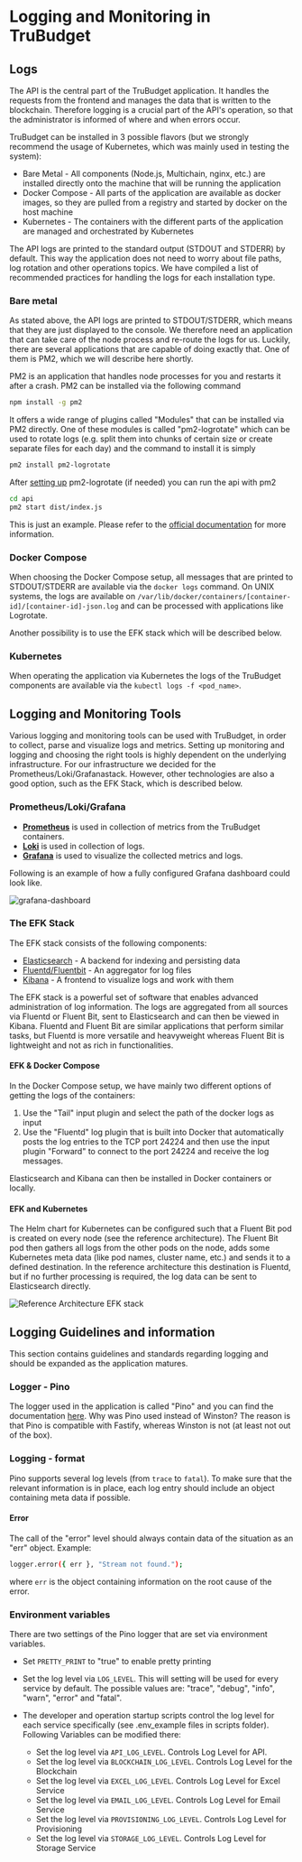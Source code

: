 # Logging and Monitoring in TruBudget

## Logs

The API is the central part of the TruBudget application. It handles the requests from the frontend and manages the data that is written to the blockchain. Therefore logging is a crucial part of the API's operation, so that the administrator is informed of where and when errors occur.

TruBudget can be installed in 3 possible flavors (but we strongly recommend the usage of Kubernetes, which was mainly used in testing the system):

- Bare Metal - All components (Node.js, Multichain, nginx, etc.) are installed directly onto the machine that will be running the application
- Docker Compose - All parts of the application are available as docker images, so they are pulled from a registry and started by docker on the host machine
- Kubernetes - The containers with the different parts of the application are managed and orchestrated by Kubernetes

The API logs are printed to the standard output (STDOUT and STDERR) by default. This way the application does not need to worry about file paths, log rotation and other operations topics. We have compiled a list of recommended practices for handling the logs for each installation type.

### Bare metal

As stated above, the API logs are printed to STDOUT/STDERR, which means that they are just displayed to the console. We therefore need an application that can take care of the node process and re-route the logs for us. Luckily, there are several applications that are capable of doing exactly that. One of them is PM2, which we will describe here shortly.

PM2 is an application that handles node processes for you and restarts it after a crash. PM2 can be installed via the following command

```bash
npm install -g pm2
```

It offers a wide range of plugins called "Modules" that can be installed via PM2 directly. One of these modules is called "pm2-logrotate" which can be used to rotate logs (e.g. split them into chunks of certain size or create separate files for each day) and the command to install it is simply

```bash
pm2 install pm2-logrotate
```

After [setting up](https://github.com/keymetrics/pm2-logrotate) pm2-logrotate (if needed) you can run the api with pm2

```bash
cd api
pm2 start dist/index.js
```

This is just an example. Please refer to the [official documentation](http://pm2.keymetrics.io/) for more information.

### Docker Compose

When choosing the Docker Compose setup, all messages that are printed to STDOUT/STDERR are available via the `docker logs` command. On UNIX systems, the logs are available on `/var/lib/docker/containers/[container-id]/[container-id]-json.log` and can be processed with applications like Logrotate.

Another possibility is to use the EFK stack which will be described below.

### Kubernetes

When operating the application via Kubernetes the logs of the TruBudget components are available via the `kubectl logs -f <pod_name>`.


## Logging and Monitoring Tools
Various logging and monitoring tools can be used with TruBudget, in order to collect, parse and visualize logs and metrics. Setting up monitoring and logging and choosing the right tools is highly dependent on the underlying infrastructure. For our infrastructure we decided for the Prometheus/Loki/Grafanastack. However, other technologies are also a good option, such as the EFK Stack, which is described below.

### Prometheus/Loki/Grafana

- [**Prometheus**](https://prometheus.io/docs/introduction/overview/) is used in collection of metrics from the TruBudget containers.
- [**Loki**](https://github.com/grafana/loki) is used in collection of logs.
- [**Grafana**](https://grafana.com/grafana/) is used to visualize the collected metrics and logs.

Following is an example of how a fully configured Grafana dashboard could look like.

![grafana-dashboard](./img/grafana_dashboard.png)

### The EFK Stack

The EFK stack consists of the following components:

- [Elasticsearch](https://www.elastic.co/elasticsearch/) - A backend for indexing and persisting data
- [Fluentd/Fluentbit](https://www.fluentd.org/) - An aggregator for log files
- [Kibana](https://www.elastic.co/kibana/) - A frontend to visualize logs and work with them

The EFK stack is a powerful set of software that enables advanced administration of log information. The logs are aggregated from all sources via Fluentd or Fluent Bit, sent to Elasticsearch and can then be viewed in Kibana. Fluentd and Fluent Bit are similar applications that perform similar tasks, but Fluentd is more versatile and heavyweight whereas Fluent Bit is lightweight and not as rich in functionalities.

#### EFK & Docker Compose

In the Docker Compose setup, we have mainly two different options of getting the logs of the containers:

1. Use the "Tail" input plugin and select the path of the docker logs as input
2. Use the "Fluentd" log plugin that is built into Docker that automatically posts the log entries to the TCP port 24224 and then use the input plugin "Forward" to connect to the port 24224 and receive the log messages.

Elasticsearch and Kibana can then be installed in Docker containers or locally.

#### EFK and Kubernetes

The Helm chart for Kubernetes can be configured such that a Fluent Bit pod is created on every node (see the reference architecture). The Fluent Bit pod then gathers all logs from the other pods on the node, adds some Kubernetes meta data (like pod names, cluster name, etc.) and sends it to a defined destination. In the reference architecture this destination is Fluentd, but if no further processing is required, the log data can be sent to Elasticsearch directly.

![Reference Architecture EFK stack](./img/fluentd_architecture.png)


## Logging Guidelines and information

This section contains guidelines and standards regarding logging and should be expanded as the application matures.

### Logger - Pino

The logger used in the application is called "Pino" and you can find the documentation [here](https://github.com/pinojs/pino). Why was Pino used instead of Winston? The reason is that Pino is compatible with Fastify, whereas Winston is not (at least not out of the box).

### Logging - format

Pino supports several log levels (from `trace` to `fatal`). To make sure that the relevant information is in place, each log entry should include an object containing meta data if possible.

#### Error

The call of the "error" level should always contain data of the situation as an "err" object. Example:

```bash
logger.error({ err }, "Stream not found.");
```

where `err` is the object containing information on the root cause of the error.

### Environment variables

There are two settings of the Pino logger that are set via environment variables.

- Set `PRETTY_PRINT` to "true" to enable pretty printing
- Set the log level via `LOG_LEVEL`. This will setting will be used for every service by default.
  The possible values are: "trace", "debug", "info", "warn", "error" and "fatal".

- The developer and operation startup scripts control the log level for each service specifically (see .env_example files in scripts folder). Following Variables can be modified there:
  - Set the log level via `API_LOG_LEVEL`. Controls Log Level for API.
  - Set the log level via `BLOCKCHAIN_LOG_LEVEL`. Controls Log Level for the Blockchain
  - Set the log level via `EXCEL_LOG_LEVEL`. Controls Log Level for Excel Service
  - Set the log level via `EMAIL_LOG_LEVEL`. Controls Log Level for Email Service
  - Set the log level via `PROVISIONING_LOG_LEVEL`. Controls Log Level for Provisioning
  - Set the log level via `STORAGE_LOG_LEVEL`. Controls Log Level for Storage Service
